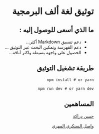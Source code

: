<div dir="RTL">

# توثيق لغة ألف البرمجية

## ما الذي أسعى للوصول إليه :
 - دعم تنسيق Markdown أكثر...
 - دعم الفهرسة وتمكين البحث عبر التوثيق ...
 - الحصول على واجهة بسيطة واكثر أناقة...

## طريقة تشغيل التوثيق

```
npm install # or yarn

npm run dev # or yarn dev
```

## المساهمين
[حسن دراكة](https://github.com/hassandraga)

[واصل السنكري المهري](https://github.com/waseeld)


</div>